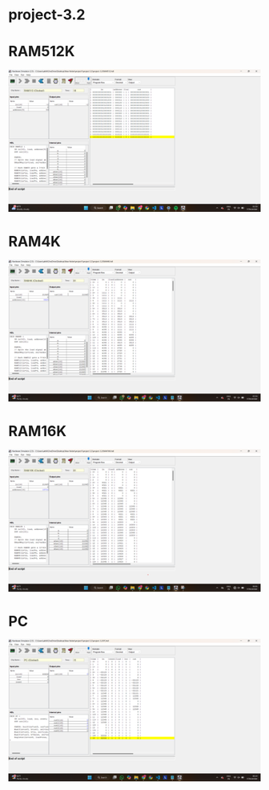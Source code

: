 # project-3.2

# RAM512K

<img src="./ram512.png" />

# RAM4K

<img src="./ram4k.png" />

# RAM16K

<img src="./ram16k.png" />

# PC

<img src="./pc.png" />